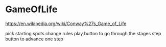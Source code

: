 # GameOfLife

https://en.wikipedia.org/wiki/Conway%27s_Game_of_Life

pick starting spots
change rules
play button to go through the stages
step button to advance one step